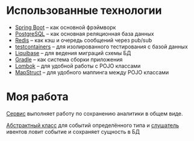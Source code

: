 # Использованные технологии

* [Spring Boot](https://spring.io/projects/spring-boot) – как основной фрэймворк
* [PostgreSQL](https://www.postgresql.org/) – как основная реляционная база данных
* [Redis](https://redis.io/) – как кэш и очередь сообщений через pub/sub
* [testcontainers](https://testcontainers.com/) – для изолированного тестирования с базой данных
* [Liquibase](https://www.liquibase.org/) – для ведения миграций схемы БД
* [Gradle](https://gradle.org/) – как система сборки приложения
* [Lombok](https://projectlombok.org/) – для удобной работы с POJO классами
* [MapStruct](https://mapstruct.org/) – для удобного маппинга между POJO классами

# Моя работа
[Сервис](https://github.com/Ikhsanov-Nail-95/analytics_service/blob/main/src/main/java/faang/school/analytics/service/AnalyticsEventService.java) выполняет работу по сохранению аналитики в общем виде.

[Абстрактный класс](https://github.com/Ikhsanov-Nail-95/analytics_service/blob/main/src/main/java/faang/school/analytics/listener/AbstractListener.java) для событий определённого типа и [слушатель](https://github.com/Ikhsanov-Nail-95/analytics_service/blob/main/src/main/java/faang/school/analytics/listener/FollowerEventListener.java) ивентов ловит событие и сохраняет сущность в БД

